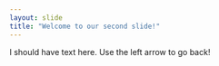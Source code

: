 ```yaml
---
layout: slide
title: "Welcome to our second slide!"
---
```

I should have text here.
Use the left arrow to go back!
